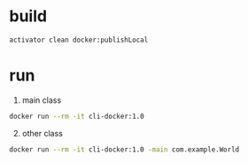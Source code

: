 # build
```bash
activator clean docker:publishLocal
```

# run
1. main class
```bash
docker run --rm -it cli-docker:1.0 
```

2. other class
```bash
docker run --rm -it cli-docker:1.0 -main com.example.World
```
